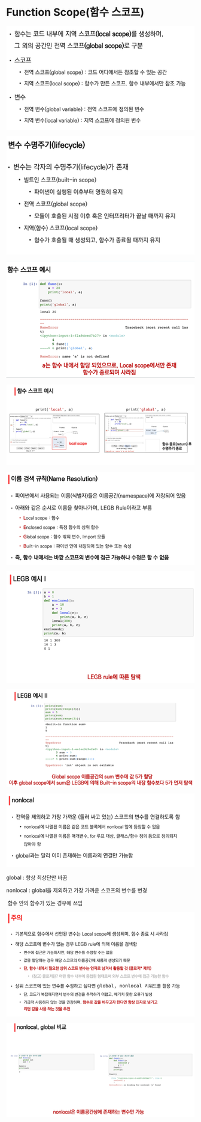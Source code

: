# Function Scope(함수 스코프)

![image-20210721133137851](photo\image-20210721133137851.png)

![image-20210721133217023](photo\image-20210721133217023.png)

![image-20210721133401312](photo\image-20210721133401312.png)

![image-20210721133414738](photo\image-20210721133414738.png)

![image-20210721133429423](photo\image-20210721133429423.png)

![image-20210721133855829](photo\image-20210721133855829.png)

![image-20210721133917908](photo\image-20210721133917908.png)

![image-20210721135133492](photo/image-20210721135133492.png)

global : 		항상 최상단만 바꿈

nonlocal : 	global을 제외하고 가장 가까운 스코프의 변수를 변경

​					  함수 안의 함수가 있는 경우에 쓰임

![image-20210721134523617](photo\image-20210721134523617.png)

![image-20210721134629730](photo/image-20210721134629730.png)